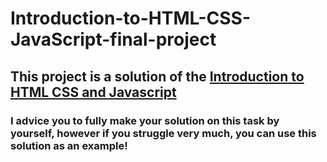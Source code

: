 # Introduction-to-HTML-CSS-JavaScript-final-project
## This project is a solution of the [Introduction to HTML CSS and Javascript](https://www.coursera.org/learn/introduction-html-css-javascript/)
### I advice you to fully make your solution on this task by yourself, however if you struggle very much, you can use this solution as an example!
